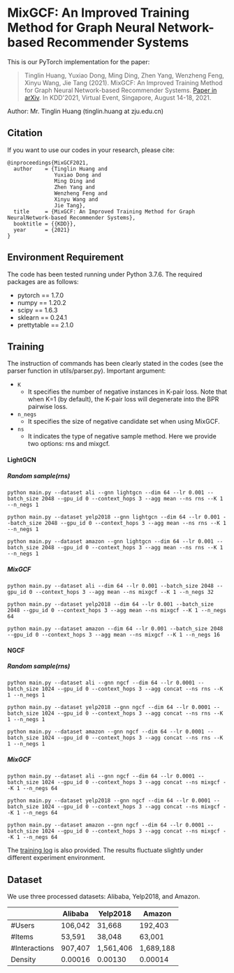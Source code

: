 # MixGCF: An Improved Training Method for Graph Neural Network-based Recommender Systems

This is our PyTorch implementation for the paper:

> Tinglin Huang, Yuxiao Dong, Ming Ding, Zhen Yang, Wenzheng Feng, Xinyu Wang, Jie Tang (2021). MixGCF: An Improved Training Method for Graph Neural Network-based Recommender Systems.  [Paper in arXiv](TODO). In KDD'2021, Virtual Event, Singapore, August 14-18, 2021.

Author: Mr. Tinglin Huang (tinglin.huang at zju.edu.cn)

## Citation 

If you want to use our codes in your research, please cite:

```
@inproceedings{MixGCF2021,
  author    = {Tinglin Huang and
               Yuxiao Dong and
               Ming Ding and
               Zhen Yang and
               Wenzheng Feng and
               Xinyu Wang and
               Jie Tang},
  title     = {MixGCF: An Improved Training Method for Graph NeuralNetwork-based Recommender Systems},
  booktitle = {{KDD}},
  year      = {2021}
}
```

## Environment Requirement

The code has been tested running under Python 3.7.6. The required packages are as follows:

- pytorch == 1.7.0
- numpy == 1.20.2
- scipy == 1.6.3
- sklearn == 0.24.1
- prettytable == 2.1.0

## Training

The instruction of commands has been clearly stated in the codes (see the parser function in utils/parser.py). Important argument:

- `K`
  - It specifies the number of negative instances in K-pair loss. Note that when K=1 (by default), the K-pair loss will degenerate into the BPR pairwise loss.
- `n_negs`
  - It specifies the size of negative candidate set when using MixGCF.
- `ns`
  - It indicates the type of negative sample method. Here we provide two options: rns and mixgcf.

#### LightGCN

##### Random sample(rns)

```
python main.py --dataset ali --gnn lightgcn --dim 64 --lr 0.001 --batch_size 2048 --gpu_id 0 --context_hops 3 --agg mean --ns rns --K 1 --n_negs 1

python main.py --dataset yelp2018 --gnn lightgcn --dim 64 --lr 0.001 --batch_size 2048 --gpu_id 0 --context_hops 3 --agg mean --ns rns --K 1 --n_negs 1

python main.py --dataset amazon --gnn lightgcn --dim 64 --lr 0.001 --batch_size 2048 --gpu_id 0 --context_hops 3 --agg mean --ns rns --K 1 --n_negs 1
```

#####  MixGCF

```
python main.py --dataset ali --dim 64 --lr 0.001 --batch_size 2048 --gpu_id 0 --context_hops 3 --agg mean --ns mixgcf --K 1 --n_negs 32

python main.py --dataset yelp2018 --dim 64 --lr 0.001 --batch_size 2048 --gpu_id 0 --context_hops 3 --agg mean --ns mixgcf --K 1 --n_negs 64

python main.py --dataset amazon --dim 64 --lr 0.001 --batch_size 2048 --gpu_id 0 --context_hops 3 --agg mean --ns mixgcf --K 1 --n_negs 16
```

#### NGCF

##### Random sample(rns)

```
python main.py --dataset ali --gnn ngcf --dim 64 --lr 0.0001 --batch_size 1024 --gpu_id 0 --context_hops 3 --agg concat --ns rns --K 1 --n_negs 1

python main.py --dataset yelp2018 --gnn ngcf --dim 64 --lr 0.0001 --batch_size 1024 --gpu_id 0 --context_hops 3 --agg concat --ns rns --K 1 --n_negs 1

python main.py --dataset amazon --gnn ngcf --dim 64 --lr 0.0001 --batch_size 1024 --gpu_id 0 --context_hops 3 --agg concat --ns rns --K 1 --n_negs 1
```

##### MixGCF

```
python main.py --dataset ali --gnn ngcf --dim 64 --lr 0.0001 --batch_size 1024 --gpu_id 0 --context_hops 3 --agg concat --ns mixgcf --K 1 --n_negs 64

python main.py --dataset yelp2018 --gnn ngcf --dim 64 --lr 0.0001 --batch_size 1024 --gpu_id 0 --context_hops 3 --agg concat --ns mixgcf --K 1 --n_negs 64

python main.py --dataset amazon --gnn ngcf --dim 64 --lr 0.0001 --batch_size 1024 --gpu_id 0 --context_hops 3 --agg concat --ns mixgcf --K 1 --n_negs 64
```

The [training log](https://github.com/huangtinglin/MixGCF/tree/main/training_log) is also provided. The results fluctuate slightly under different experiment environment.

## Dataset

We use three processed datasets: Alibaba, Yelp2018, and Amazon.

|               | Alibaba | Yelp2018  | Amazon    |
| ------------- | ------- | --------- | --------- |
| #Users        | 106,042 | 31,668    | 192,403   |
| #Items        | 53,591  | 38,048    | 63,001    |
| #Interactions | 907,407 | 1,561,406 | 1,689,188 |
| Density       | 0.00016 | 0.00130   | 0.00014   |

